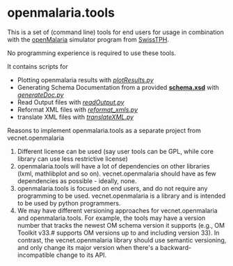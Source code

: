 # openmalaria.tools
This is a set of (command line) tools for end users for usage in combination with the [openMalaria](https://github.com/SwissTPH/openmalaria) simulator program from [SwissTPH](https://github.com/SwissTPH).

No programming experience is required to use these tools.

It contains scripts for
* Plotting openmalaria results with _[plotResults.py](openmalaria/tools/plotResult.py)_
* Generating Schema Documentation from a provided **[schema.xsd](https://github.com/SwissTPH/openmalaria/tree/develop/schema)** with _[generateDoc.py](openmalaria/tools/generateDoc.py)_
* Read Output files  with _[readOutput.py](openmalaria/tools/readOutput.py)_
* Reformat XML files with _[reformat_xmls.py](openmalaria/tools/eformat_xmls.py)_
* translate XML files with _[translateXML.py](openmalaria/tools/translateXML.py)_

Reasons to implement openmalaria.tools as a separate project from vecnet.openmalaria

1. Different license can be used (say user tools can be GPL, while core library can use less restrictive license)
1. openmalaria.tools will have a lot of dependencies on other libraries (lxml, mathlibplot and so on).  vecnet.openmalaria should have as few dependencies as possible - ideally, none.
1. openmalaria.tools is focused on end users, and do not require any programming to be used. vecnet.openmalaria is a library and is intended to be used by python programmers.
1. We may have different versioning approaches for vecnet.openmalaria and openmalaria.tools. For example, the tools may have a version number that tracks the newest OM schema version it supports (e.g., OM Toolkit v33.# supports OM versions up to and including version 33).  In contrast, the vecnet.openmalaria library should use semantic versioning, and only change its major version when there's a backward-incompatible change to its API.
